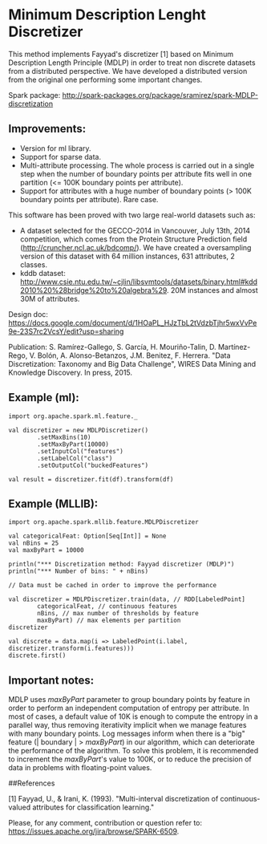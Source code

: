 Minimum Description Lenght Discretizer
========================================

This method implements Fayyad's discretizer [1] based on Minimum Description Length Principle (MDLP) in order to treat non discrete datasets from a distributed perspective. We have developed a distributed version from the original one performing some important changes.

Spark package: http://spark-packages.org/package/sramirez/spark-MDLP-discretization

## Improvements:

* Version for ml library.
* Support for sparse data.
* Multi-attribute processing. The whole process is carried out in a single step when the number of boundary points per attribute fits well in one partition (<= 100K boundary points per attribute).
* Support for attributes with a huge number of boundary points (> 100K boundary points per attribute). Rare case.

This software has been proved with two large real-world datasets such as:

* A dataset selected for the GECCO-2014 in Vancouver, July 13th, 2014 competition, which comes from the Protein Structure Prediction field (http://cruncher.ncl.ac.uk/bdcomp/). We have created a oversampling version of this dataset with 64 million instances, 631 attributes, 2 classes.
* kddb dataset: http://www.csie.ntu.edu.tw/~cjlin/libsvmtools/datasets/binary.html#kdd2010%20%28bridge%20to%20algebra%29. 20M instances and almost 30M of attributes.

Design doc: https://docs.google.com/document/d/1HOaPL_HJzTbL2tVdzbTjhr5wxVvPe9e-23S7rc2VcsY/edit?usp=sharing

Publication: S. Ramírez-Gallego, S. García, H. Mouriño-Talin, D. Martínez-Rego, V. Bolón, A. Alonso-Betanzos, J.M. Benitez, F. Herrera. "Data Discretization: Taxonomy and Big Data Challenge", WIRES Data Mining and Knowledge Discovery. In press, 2015.  

## Example (ml):

	import org.apache.spark.ml.feature._

	val discretizer = new MDLPDiscretizer()
      		.setMaxBins(10)
      		.setMaxByPart(10000)
      		.setInputCol("features")
      		.setLabelCol("class")
      		.setOutputCol("buckedFeatures")
      
	val result = discretizer.fit(df).transform(df)
    

## Example (MLLIB): 

	import org.apache.spark.mllib.feature.MDLPDiscretizer
	
  	val categoricalFeat: Option[Seq[Int]] = None
	val nBins = 25
	val maxByPart = 10000

	println("*** Discretization method: Fayyad discretizer (MDLP)")
	println("*** Number of bins: " + nBins)

	// Data must be cached in order to improve the performance
	
	val discretizer = MDLPDiscretizer.train(data, // RDD[LabeledPoint]
			categoricalFeat, // continuous features 
			nBins, // max number of thresholds by feature
			maxByPart) // max elements per partition
  	discretizer
		    
	val discrete = data.map(i => LabeledPoint(i.label, discretizer.transform(i.features)))
  	discrete.first()
  	
## Important notes:

MDLP uses *maxByPart* parameter to group boundary points by feature in order to perform an independent computation of entropy per attribute. In most of cases, a default value of 10K is enough to compute the entropy in a parallel way, thus removing iterativity implicit when we manage features with many boundary points. Log messages inform when there is a "big" feature (| boundary | > *maxByPart*) in our algorithm, which can deteriorate the performance of the algorithm. To solve this problem, it is recommended to increment the *maxByPart*'s value to 100K, or to reduce the precision of data in problems with floating-point values. 

##References

[1] Fayyad, U., & Irani, K. (1993).
"Multi-interval discretization of continuous-valued attributes for classification learning."


Please, for any comment, contribution or question refer to: https://issues.apache.org/jira/browse/SPARK-6509.
